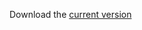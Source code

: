 <!-- 
.. title: Curriculum Vitae
.. slug: cv
.. date: 2013-12-3 21:56:29
.. tags: cv
.. link: 
.. description: Curriculum Vitae of Jeffrey Arnold
-->

Download the [current version](https://s3.amazonaws.com/docs.jrnold.me/curriculum_vitae/Arnold_Jeffrey_CV.pdf)
